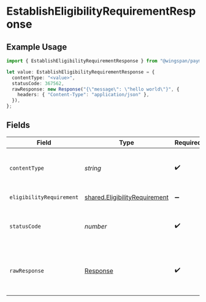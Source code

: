 # EstablishEligibilityRequirementResponse

## Example Usage

```typescript
import { EstablishEligibilityRequirementResponse } from "@wingspan/payments/sdk/models/operations";

let value: EstablishEligibilityRequirementResponse = {
  contentType: "<value>",
  statusCode: 367562,
  rawResponse: new Response("{\"message\": \"hello world\"}", {
    headers: { "Content-Type": "application/json" },
  }),
};
```

## Fields

| Field                                                                                 | Type                                                                                  | Required                                                                              | Description                                                                           |
| ------------------------------------------------------------------------------------- | ------------------------------------------------------------------------------------- | ------------------------------------------------------------------------------------- | ------------------------------------------------------------------------------------- |
| `contentType`                                                                         | *string*                                                                              | :heavy_check_mark:                                                                    | HTTP response content type for this operation                                         |
| `eligibilityRequirement`                                                              | [shared.EligibilityRequirement](../../../sdk/models/shared/eligibilityrequirement.md) | :heavy_minus_sign:                                                                    | Eligibility Requirement                                                               |
| `statusCode`                                                                          | *number*                                                                              | :heavy_check_mark:                                                                    | HTTP response status code for this operation                                          |
| `rawResponse`                                                                         | [Response](https://developer.mozilla.org/en-US/docs/Web/API/Response)                 | :heavy_check_mark:                                                                    | Raw HTTP response; suitable for custom response parsing                               |
